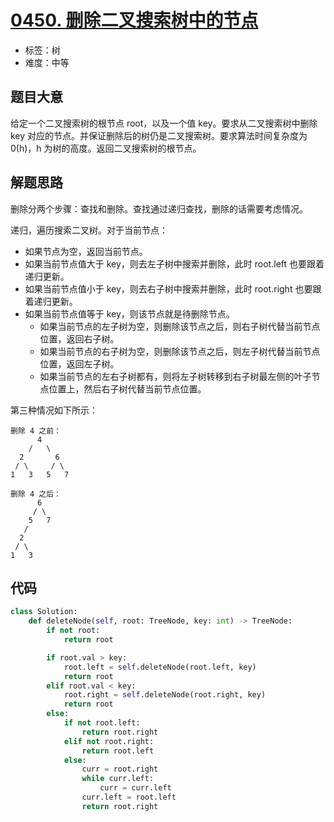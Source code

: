 # [0450. 删除二叉搜索树中的节点](https://leetcode.cn/problems/delete-node-in-a-bst/)

- 标签：树
- 难度：中等

## 题目大意

给定一个二叉搜索树的根节点 root，以及一个值 key。要求从二叉搜索树中删除 key 对应的节点。并保证删除后的树仍是二叉搜索树。要求算法时间复杂度为 0(h)，h 为树的高度。返回二叉搜索树的根节点。

## 解题思路

删除分两个步骤：查找和删除。查找通过递归查找，删除的话需要考虑情况。

递归，遍历搜索二叉树。对于当前节点：

- 如果节点为空，返回当前节点。
- 如果当前节点值大于 key，则去左子树中搜索并删除，此时 root.left 也要跟着递归更新。
- 如果当前节点值小于 key，则去右子树中搜索并删除，此时 root.right 也要跟着递归更新。
- 如果当前节点值等于 key，则该节点就是待删除节点。
  - 如果当前节点的左子树为空，则删除该节点之后，则右子树代替当前节点位置，返回右子树。
  - 如果当前节点的右子树为空，则删除该节点之后，则左子树代替当前节点位置，返回左子树。
  - 如果当前节点的左右子树都有，则将左子树转移到右子树最左侧的叶子节点位置上，然后右子树代替当前节点位置。

第三种情况如下所示：

```
删除 4 之前：
      4
    /   \  
  2       6
 / \     / \
1   3   5   7
```



```
删除 4 之后：    
      6
     / \  
    5   7
   /      
  2   
 / \     
1   3
```

## 代码

```Python
class Solution:
    def deleteNode(self, root: TreeNode, key: int) -> TreeNode:
        if not root:
            return root

        if root.val > key:
            root.left = self.deleteNode(root.left, key)
            return root
        elif root.val < key:
            root.right = self.deleteNode(root.right, key)
            return root
        else:
            if not root.left:
                return root.right
            elif not root.right:
                return root.left
            else:
                curr = root.right
                while curr.left:
                    curr = curr.left
                curr.left = root.left
                return root.right
```
